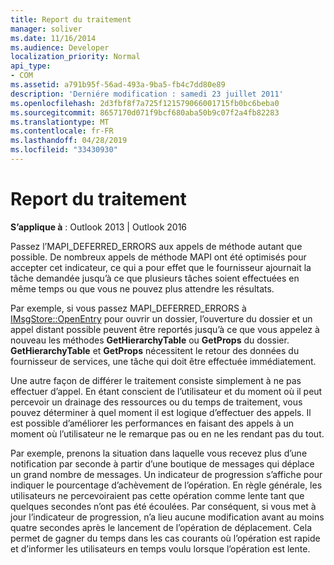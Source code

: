 ```yaml
---
title: Report du traitement
manager: soliver
ms.date: 11/16/2014
ms.audience: Developer
localization_priority: Normal
api_type:
- COM
ms.assetid: a791b95f-56ad-493a-9ba5-fb4c7dd80e89
description: 'Derniére modification : samedi 23 juillet 2011'
ms.openlocfilehash: 2d3fbf8f7a725f121579066001715fb0bc6beba0
ms.sourcegitcommit: 8657170d071f9bcf680aba50b9c07f2a4fb82283
ms.translationtype: MT
ms.contentlocale: fr-FR
ms.lasthandoff: 04/28/2019
ms.locfileid: "33430930"
---
```

# <a name="deferring-processing"></a>Report du traitement

  
  
**S’applique à** : Outlook 2013 | Outlook 2016 
  
Passez l’MAPI_DEFERRED_ERRORS aux appels de méthode autant que possible. De nombreux appels de méthode MAPI ont été optimisés pour accepter cet indicateur, ce qui a pour effet que le fournisseur ajournait la tâche demandée jusqu’à ce que plusieurs tâches soient effectuées en même temps ou que vous ne pouvez plus attendre les résultats.
  
Par exemple, si vous passez MAPI_DEFERRED_ERRORS à [IMsgStore::OpenEntry](imsgstore-openentry.md) pour ouvrir un dossier, l’ouverture du dossier et un appel distant possible peuvent être reportés jusqu’à ce que vous appelez à nouveau les méthodes **GetHierarchyTable** ou **GetProps** du dossier. **GetHierarchyTable** et **GetProps** nécessitent le retour des données du fournisseur de services, une tâche qui doit être effectuée immédiatement. 
  
Une autre façon de différer le traitement consiste simplement à ne pas effectuer d’appel. En étant conscient de l’utilisateur et du moment où il peut percevoir un drainage des ressources ou du temps de traitement, vous pouvez déterminer à quel moment il est logique d’effectuer des appels. Il est possible d’améliorer les performances en faisant des appels à un moment où l’utilisateur ne le remarque pas ou en ne les rendant pas du tout.
  
Par exemple, prenons la situation dans laquelle vous recevez plus d’une notification par seconde à partir d’une boutique de messages qui déplace un grand nombre de messages. Un indicateur de progression s’affiche pour indiquer le pourcentage d’achèvement de l’opération. En règle générale, les utilisateurs ne percevoiraient pas cette opération comme lente tant que quelques secondes n’ont pas été écoulées. Par conséquent, si vous met à jour l’indicateur de progression, n’a lieu aucune modification avant au moins quatre secondes après le lancement de l’opération de déplacement. Cela permet de gagner du temps dans les cas courants où l’opération est rapide et d’informer les utilisateurs en temps voulu lorsque l’opération est lente.
  

